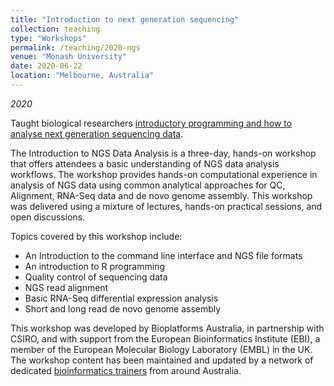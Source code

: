 ```yaml
---
title: "Introduction to next generation sequencing"
collection: teaching
type: "Workshops"
permalink: /teaching/2020-ngs
venue: "Monash University"
date: 2020-06-22
location: "Melbourne, Australia"
---
```


*2020*

Taught biological researchers [introductory programming and how to analyse next generation sequencing data](https://tsonika.github.io/NGS-SBS-Monash2019/).

The Introduction to NGS Data Analysis is a three-day, hands-on workshop that offers attendees a basic understanding of NGS data analysis workflows. The workshop provides hands-on computational experience in analysis of NGS data using common analytical approaches for QC, Alignment, RNA-Seq data and de novo genome assembly. This workshop was delivered using a mixture of lectures, hands-on practical sessions, and open discussions.

Topics covered by this workshop include:

- An Introduction to the command line interface and NGS file formats
- An introduction to R programming
- Quality control of sequencing data
- NGS read alignment
- Basic RNA-Seq differential expression analysis
- Short and long read de novo genome assembly

This workshop was developed by Bioplatforms Australia, in partnership with CSIRO, and with support from the European Bioinformatics Institute (EBI), a member of the European Molecular Biology Laboratory (EMBL) in the UK. The workshop content has been maintained and updated by a network of dedicated [bioinformatics trainers](http://www.bioplatforms.com/bioinformatics-training/) from around Australia.
